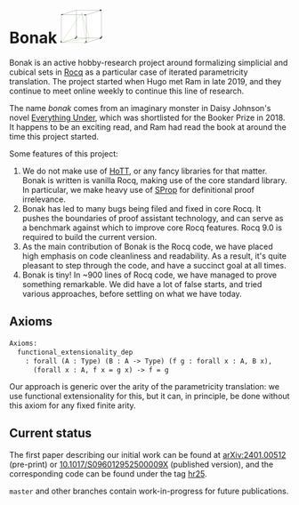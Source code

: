 # Bonak ![logo](assets/bonak.png)

Bonak is an active hobby-research project around formalizing simplicial and cubical sets in [Rocq](https://rocq-prover.org) as a particular case of iterated parametricity translation. The project started when Hugo met Ram in late 2019, and they continue to meet online weekly to continue this line of research.

The name _bonak_ comes from an imaginary monster in Daisy Johnson's novel [Everything Under](https://thebookerprizes.com/the-booker-library/books/everything-under), which was shortlisted for the Booker Prize in 2018. It happens to be an exciting read, and Ram had read the book at around the time this project started.

Some features of this project:

1. We do not make use of [HoTT](https://github.com/HoTT/HoTT), or any fancy libraries for that matter. Bonak is written is vanilla Rocq, making use of the core standard library. In particular, we make heavy use of [SProp](https://rocq-prover.org/doc/master/refman/addendum/sprop.html) for definitional proof irrelevance.
2. Bonak has led to many bugs being filed and fixed in core Rocq. It pushes the boundaries of proof assistant technology, and can serve as a benchmark against which to improve core Rocq features. Rocq 9.0 is required to build the current version.
3. As the main contribution of Bonak is the Rocq code, we have placed high emphasis on code cleanliness and readability. As a result, it's quite pleasant to step through the code, and have a succinct goal at all times.
4. Bonak is tiny! In ~900 lines of Rocq code, we have managed to prove something remarkable. We did have a lot of false starts, and tried various approaches, before settling on what we have today.

## Axioms

```coq
Axioms:
  functional_extensionality_dep
    : forall (A : Type) (B : A -> Type) (f g : forall x : A, B x),
      (forall x : A, f x = g x) -> f = g
```

Our approach is generic over the arity of the parametricity translation: we use functional extensionality for this, but it can, in principle, be done without this axiom for any fixed finite arity.

## Current status

The first paper describing our initial work can be found at [arXiv:2401.00512](https://arxiv.org/abs/2401.00512) (pre-print) or [10.1017/S096012952500009X](https://doi.org/10.1017/S096012952500009X) (published version), and the corresponding code can be found under the tag [hr25](https://github.com/artagnon/bonak/tree/962647e33cfe653eaac989bae16817b42dab3280).

`master` and other branches contain work-in-progress for future publications.

